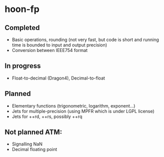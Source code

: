 # hoon-fp

## Completed

* Basic operations, rounding (not very fast, but code is short and running time is bounded to input and output precision)
* Conversion between IEEE754 format

## In progress

* Float-to-decimal (Dragon4), Decimal-to-float

## Planned

* Elementary functions (trigonometric, logarithm, exponent...)
* Jets for multiple-precision (using MPFR which is under LGPL license)
* Jets for ++rd, ++rs, possibly ++rq

## Not planned ATM:

* Signalling NaN
* Decimal floating point
